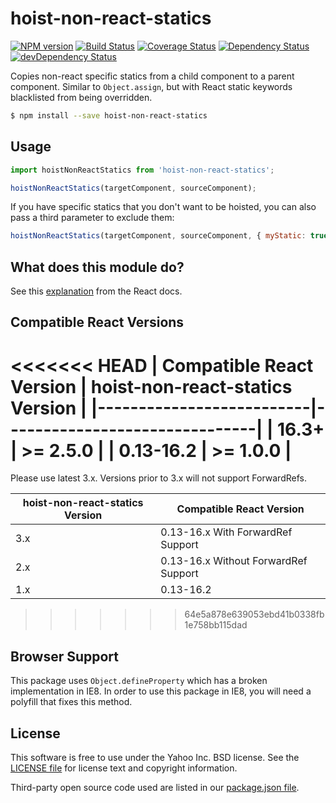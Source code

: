 # hoist-non-react-statics

[![NPM version](https://badge.fury.io/js/hoist-non-react-statics.svg)](http://badge.fury.io/js/hoist-non-react-statics)
[![Build Status](https://img.shields.io/travis/mridgway/hoist-non-react-statics.svg)](https://travis-ci.org/mridgway/hoist-non-react-statics)
[![Coverage Status](https://img.shields.io/coveralls/mridgway/hoist-non-react-statics.svg)](https://coveralls.io/r/mridgway/hoist-non-react-statics?branch=master)
[![Dependency Status](https://img.shields.io/david/mridgway/hoist-non-react-statics.svg)](https://david-dm.org/mridgway/hoist-non-react-statics)
[![devDependency Status](https://img.shields.io/david/dev/mridgway/hoist-non-react-statics.svg)](https://david-dm.org/mridgway/hoist-non-react-statics#info=devDependencies)

Copies non-react specific statics from a child component to a parent component. 
Similar to `Object.assign`, but with React static keywords blacklisted from
being overridden.

```bash
$ npm install --save hoist-non-react-statics
```

## Usage

```js
import hoistNonReactStatics from 'hoist-non-react-statics';

hoistNonReactStatics(targetComponent, sourceComponent);
```

If you have specific statics that you don't want to be hoisted, you can also pass a third parameter to exclude them:

```js
hoistNonReactStatics(targetComponent, sourceComponent, { myStatic: true, myOtherStatic: true });
```

## What does this module do?

See this [explanation](https://facebook.github.io/react/docs/higher-order-components.html#static-methods-must-be-copied-over) from the React docs.

## Compatible React Versions

<<<<<<< HEAD
| Compatible React Version | hoist-non-react-statics Version |
|--------------------------|-------------------------------|
| 16.3+ | >= 2.5.0 |
| 0.13-16.2 | >= 1.0.0 |
=======
Please use latest 3.x. Versions prior to 3.x will not support ForwardRefs.

| hoist-non-react-statics Version | Compatible React Version |
|--------------------------|-------------------------------|
| 3.x | 0.13-16.x With ForwardRef Support |
| 2.x | 0.13-16.x Without ForwardRef Support |
| 1.x | 0.13-16.2 |
>>>>>>> 64e5a878e639053ebd41b0338fb1e758bb115dad

## Browser Support

This package uses `Object.defineProperty` which has a broken implementation in IE8. In order to use this package in IE8, you will need a polyfill that fixes this method.

## License
This software is free to use under the Yahoo Inc. BSD license.
See the [LICENSE file][] for license text and copyright information.

[LICENSE file]: https://github.com/mridgway/hoist-non-react-statics/blob/master/LICENSE.md

Third-party open source code used are listed in our [package.json file]( https://github.com/mridgway/hoist-non-react-statics/blob/master/package.json).
